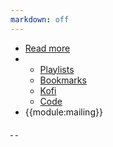 ```yaml
---
markdown: off
---
```


<div class="slideshow">
    <div class="container">
        <ul>
            <li style="background-image: url('/images/home/slides/1.jpg');" id="slide-1" class="slide main">
                <!--<a href="/download" class="full"></a>-->
                <a href="#more-info" class="button default smoooth">Read more</a>
            </li>
            <li style="background-image: url('/images/home/slides/2.jpg');" id="slide-2" class="slide screens">
                <ul class="screenshots">
                    <li class="playlist">
                        <a rel="modal 800" target="_blank" title="Playlist board" href="/images/home/screens/playlist.jpg"><span>Playlists</span></a>
                    </li>
                    <li class="bookmarks">
                        <a rel="modal 800" target="_blank" title="Bookmarks" href="/images/home/screens/bookmarks.jpg"><span>Bookmarks</span></a>
                    </li>
                    <li class="kofi">
                        <a rel="modal 800" target="_blank" title="Kofi guarding a ball" href="/images/home/screens/kofi.jpg"><span>Kofi</span></a>
                    </li>
                    <li class="code">
                        <a rel="modal 800" target="_blank" title="Code snippets" href="/images/home/screens/code.jpg"><span>Code</span></a>
                    </li>
                </ul>
            </li>
            <li style="background-image: url('/images/home/slides/3.jpg');" id="slide-3" class="slide join">
                <a href="#join" class="full"></a>
                {{module:mailing}}
            </li>
        </ul>
        <a href="#" class="slide-lol forward">&nbsp;</a>
        <a href="#" class="slide-lol back">&nbsp;</a>
        <div class="pager"></div>
    </div>
</div>

